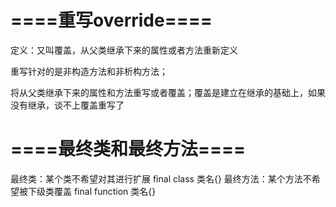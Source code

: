 # ====重写override====

定义：又叫覆盖，从父类继承下来的属性或者方法重新定义 

重写针对的是非构造方法和非析构方法；

将从父类继承下来的属性和方法重写或者覆盖；覆盖是建立在继承的基础上，如果没有继承，谈不上覆盖重写了

# ====最终类和最终方法====
最终类：某个类不希望对其进行扩展
final class 类名{}
最终方法：某个方法不希望被下级类覆盖
final  function  类名{}
